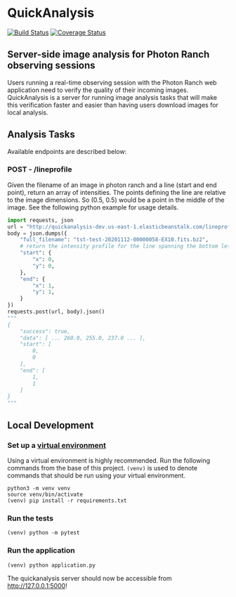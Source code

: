 # QuickAnalysis

[![Build Status](https://travis-ci.com/LCOGT/quickanalysis.svg?branch=main)](https://travis-ci.com/LCOGT/quickanalysis)
[![Coverage Status](https://coveralls.io/repos/github/LCOGT/quickanalysis/badge.svg?branch=main)](https://coveralls.io/github/LCOGT/quickanalysis?branch=main)

## Server-side image analysis for Photon Ranch observing sessions

Users running a real-time observing session with the Photon Ranch web application need to verify the quality of their incoming images.
QuickAnalysis is a server for running image analysis tasks that will make this verification faster and easier than having users download images for local analysis.

## Analysis Tasks

Available endpoints are described below:

### POST - /lineprofile

Given the filename of an image in photon ranch and a line (start and end point), return an array of intensities. The points defining the line are relative to the image dimensions. So (0.5, 0.5) would be a point in the middle of the image. See the following python example for usage details. 

```python
import requests, json
url = "http://quickanalysis-dev.us-east-1.elasticbeanstalk.com/lineprofile"
body = json.dumps({ 
    "full_filename": "tst-test-20201112-00000058-EX10.fits.bz2",             
    # return the intensity profile for the line spanning the bottom left to top right corners.
    "start": {
        "x": 0,
        "y": 0,
    },
    "end": {
        "x": 1,
        "y": 1,
    }
})
requests.post(url, body).json()
"""
{
    "success": true,
    "data": [ ... 260.0, 255.0, 237.0 ... ], 
    "start": [
        0, 
        0
    ], 
    "end": [
        1, 
        1
    ]
}
"""
```

## Local Development

### **Set up a [virtual environment](https://docs.python.org/3/tutorial/venv.html)**

Using a virtual environment is highly recommended. Run the following commands from the base of this project. `(venv)`
is used to denote commands that should be run using your virtual environment.

    python3 -m venv venv
    source venv/bin/activate
    (venv) pip install -r requirements.txt

### **Run the tests**

    (venv) python -m pytest

### **Run the application**

    (venv) python application.py

The quickanalysis server should now be accessible from <http://127.0.0.1:5000>!
